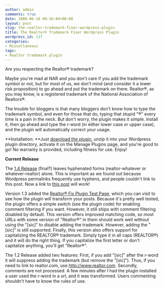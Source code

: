 ```yaml
---
author: admin
comments: true
date: 2008-06-18 00:16:04+00:00
layout: post
slug: the-realtor-trademark-fixer-wordpress-plugin
title: The Realtor® Trademark Fixer Wordpress Plugin
wordpress_id: 117
categories:
- Miscellaneous
tags:
- Realtor trademark plugin
---
```


Are you respecting the Realtor® trademark?

Maybe you're mad at NAR and you don't care if you add the trademark symbol or not, but for most of us, we don't mind (and consider it a lower risk proposition) to go ahead and put the trademark on there.  Realtor®, as you may know, is a registered trademark of the National Association of Realtors®.

The trouble for bloggers is that many bloggers don't know how to type the trademark symbol, and even for those that do, typing that stupid "®" every time is a pain in the neck.  But don't worry, the plugin makes it simple.  Install it, then go ahead and type the r-word (in either lower case or upper case), and the plugin will automatically correct your usage.

**Installation: **Just [download the plugin](http://www.particlewave.com/internet-marketing/RealTrademarkFix.zip), unzip it into your Wordpress plugin directory, activate it on the Manage Plugins page, and you're good to go!  No warranty is provided, including fitness for use.  Enjoy!

**Current Release**

The [1.4 Release](http://www.particlewave.com/internet-marketing/RealTrademarkFix.zip) (final?) leaves hyphenated forms (realtor-whatever or whatever-realtor) alone.  This is important as we found out because Wordpress permalinks frequently use hyphens, and people couldn't link to this post.  Now a link to [this post](http://www.particlewave.com/internet-marketing/2008/06/17/the-realtor-trademark-fixer-wordpress-plugin/) will work!

Version 1.3 added the [Realtor® Fix Plugin Test Page](http://www.particlewave.com/internet-marketing/RealtorFixPluginTest.php), which you can visit to see how the plugin will transform your posts.  Because it's pretty well tested, the plugin offers a simple switch (see the plugin code) for enabling comment filtering if you want.  However, it still ships with comment filtering disabled by default.  This version offers improved matching code, so most URLs with some version of "Realtor®" in them should work well without using the "[sic]" to disable adding the trademark.  However, adding the "[sic]" is still supported.  Finally, this version also offers support for capitalizing the REALTOR® trademark.  Simply type it in all caps (REALTOR®) and it will do the right thing.  If you capitalize the first letter or don't capitalize anything, you'll get "Realtor®".

The 1.2 Release added two features:  First, if you add "[sic]" after the r-word it will suppress adding the trademark (but remove the "[sic]").  Thus, if you need to link to realtor.com, use http://www.realtor.com.  Secondly, comments are not processed.  A few minutes after I had the plugin installed a user used the r-word in a url, and it was transformed.  Users commenting shouldn't have to know the rules of use.
